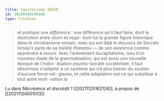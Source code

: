 ```yaml
---
title: Capitalisme 36329
id: 20220108246180
type: Citation
---
```


> et *pratique* une *différence* : une différence qu’il faut faire, dont la distinction entre *otium* et *nego- tium* fut la grande figure historique dans le christianisme romain, mais qui est déjà le discours de Socrate lorsqu’il parle de sa *mélétè thanatou* — de son existence comme apprendre à mourir. Avec l’avènement ducapitalisme, issu d’un nouveau stade de la grammatisation, qui est aussi une nouvelle époque de l’indivi- duation psycho-sociale occidentale, il faut désormais s'*adapter* à un système qui n’a plus besoin du soutien d’aucune force reli- gieuse, et cette adaptation est ce qui substitue à tout autre moti- vation la

Lu dans *Mécréance et discrédit 1* [[20211125162124]], à propos de [[20211124001013]]